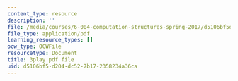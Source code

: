 ```yaml
---
content_type: resource
description: ''
file: /media/courses/6-004-computation-structures-spring-2017/d5106bf5d204dc527b172358234a36ca_R0tFDXBZvKI.pdf
file_type: application/pdf
learning_resource_types: []
ocw_type: OCWFile
resourcetype: Document
title: 3play pdf file
uid: d5106bf5-d204-dc52-7b17-2358234a36ca
---
```

